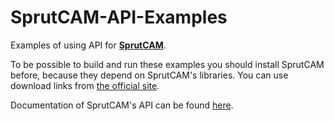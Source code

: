 # SprutCAM-API-Examples
Examples of using API for [**SprutCAM**](https://www.sprutcam.com).

To be possible to build and run these examples you should install SprutCAM before, because they depend on SprutCAM's libraries. 
You can use download links from [ the official site](https://www.sprutcam.com).

Documentation of SprutCAM's API can be found [here](https://kb.sprutcam.com/docs/Inp.Net/16/en/).

